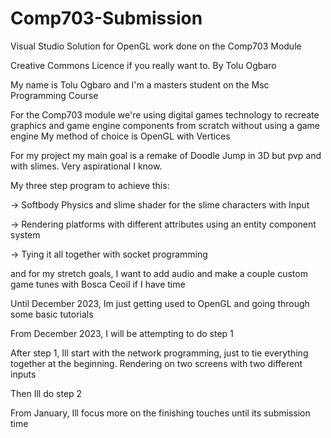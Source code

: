 # Comp703-Submission
Visual Studio Solution for OpenGL work done on the Comp703 Module

Creative Commons Licence if you really want to. By Tolu Ogbaro

My name is Tolu Ogbaro and I'm a masters student on the Msc Programming Course

For the Comp703 module we're using digital games technology to recreate graphics and game engine components from scratch without using a game engine
My method of choice is OpenGL with Vertices

For my project my main goal is a remake of Doodle Jump in 3D but pvp and with slimes. Very aspirational I know.

My three step program to achieve this:

-> Softbody Physics and slime shader for the slime characters with Input

-> Rendering platforms with different attributes using an entity component system

-> Tying it all together with socket programming

and for my stretch goals, I want to add audio and make a couple custom game tunes with Bosca Ceoil if I have time

Until December 2023, Im just getting used to OpenGL and going through some basic tutorials

From December 2023, I will be attempting to do step 1

After step 1, Ill start with the network programming, just to tie everything together at the beginning. Rendering on two screens with two different inputs

Then Ill do step 2

From January, Ill focus more on the finishing touches until its submission time
